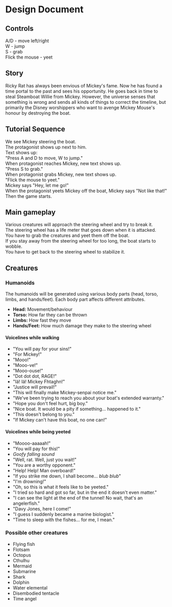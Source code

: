 # Design Document

## Controls

A/D - move left/right  
W - jump  
S - grab  
Flick the mouse - yeet  

## Story

Ricky Rat has always been envious of Mickey's fame. Now he has found a time portal to the past and sees his opportunity.
He goes back in time to steal Steamboat Willie from Mickey. However, the universe senses that something is wrong and sends all kinds of things to correct the timeline,
but primarily the Disney worshippers who want to avenge Mickey Mouse's honour by destroying the boat.

## Tutorial Sequence

We see Mickey steering the boat.  
The protagonist shows up next to him.  
Text shows up:  
"Press A and D to move, W to jump."  
When protagonist reaches Mickey, new text shows up.  
"Press S to grab."  
When protagonist grabs Mickey, new text shows up.  
"Flick the mouse to yeet."  
Mickey says "Hey, let me go!"  
When the protagonist yeets Mickey off the boat, Mickey says "Not like that!"  
Then the game starts.  

## Main gameplay

Various creatures will approach the steering wheel and try to break it.  
The steering wheel has a life meter that goes down when it is attacked.  
You have to grab the creatures and yeet them off the boat.  
If you stay away from the steering wheel for too long, the boat starts to wobble.  
You have to get back to the steering wheel to stabilize it.  

## Creatures

### Humanoids

The humanoids will be generated using various body parts (head, torso, limbs, and hands/feet).
Each body part affects different attributes.
- **Head:** Movement/behaviour
- **Torso:** How far they can be thrown
- **Limbs:** How fast they move
- **Hands/Feet:** How much damage they make to the steering wheel

#### Voicelines while walking

- "You will pay for your sins!"
- "For Mickey!"
- "Mooo!"
- "Mooo-ve!"
- "Mooo-ouse!"
- "Dot dot dot, RAGE!"
- "Iä! Iä! Mickey Fhtaghn!"
- "Justice will prevail!"
- "This will finally make Mickey-senpai notice me."
- "We've been trying to reach you about your boat's extended warranty."
- "Hope you don't feel hurt, big boy."
- "Nice boat. It would be a pity if something... happened to it."
- "This doesn't belong to you."
- "If Mickey can't have this boat, no one can!"

#### Voicelines while being yeeted

- "Moooo-aaaaah!"
- "You will pay for this!"
- *Goofy falling sound*
- "Well, rat. Well, just you wait!"
- "You are a worthy opponent."
- "Help! Help! Man overboard!"
- "If you strike me down, I shall become... *blub blub*"
- "I'm drowning!"
- "Oh, so this is what it feels like to be yeeted."
- "I tried so hard and got so far, but in the end it doesn't even matter."
- "I can see the light at the end of the tunnel! No wait, that's an angelerfish."
- "Davy Jones, here I come!"
- "I guess I suddenly became a marine biologist."
- "Time to sleep with the fishes... for me, I mean."

### Possible other creatures

- Flying fish
- Flotsam
- Octopus
- Cthulhu
- Mermaid
- Submarine
- Shark
- Dolphin
- Water elemental
- Disembodied tentacle
- Time angel